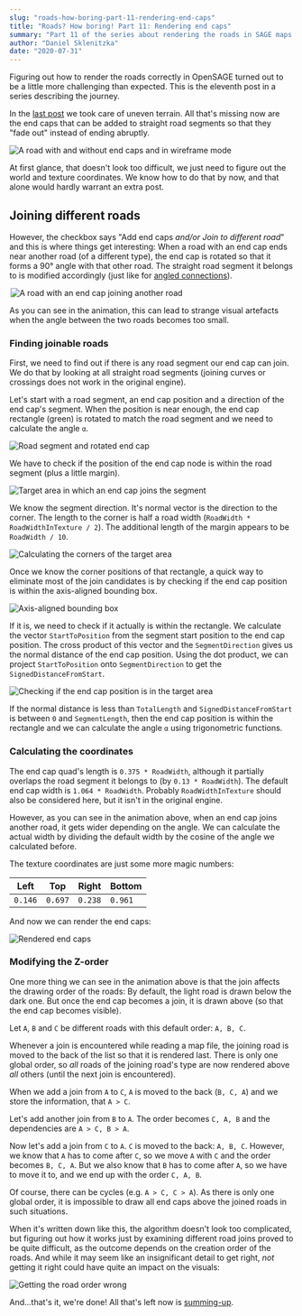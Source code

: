 ```yaml
---
slug: "roads-how-boring-part-11-rendering-end-caps"
title: "Roads? How boring! Part 11: Rendering end caps"
summary: "Part 11 of the series about rendering the roads in SAGE maps: Rendering end caps"
author: "Daniel Sklenitzka"
date: "2020-07-31"
---
```


<style type="text/css">
img[src*=".gif"] {
  margin-left: auto; 
  margin-right: auto; 
  max-width: 500px;
  display: block;
}
</style>

Figuring out how to render the roads correctly in OpenSAGE turned out to be a little more challenging than expected. This is the eleventh post in a series describing the journey.

In the [last post](/blog/roads-how-boring-part-10-considering-the-terrain) we took care of uneven terrain. All that's missing now are the end caps that can be added to straight road segments so that they "fade out" instead of ending abruptly.

![A road with and without end caps and in wireframe mode](end_caps.png)

At first glance, that doesn't look too difficult, we just need to figure out the world and texture coordinates. We know how to do that by now, and that alone would hardly warrant an extra post.

## Joining different roads
However, the checkbox says "Add end caps _and/or Join to different road_" and this is where things get interesting: When a road with an end cap ends near another road (of a different type), the end cap is rotated so that it forms a 90° angle with that other road. The straight road segment it belongs to is modified accordingly (just like for [angled connections](/blog/roads-how-boring-part-5-connecting-the-road-segments)).

![A road with an end cap joining another road](./join.gif)

As you can see in the animation, this can lead to strange visual artefacts when the angle between the two roads becomes too small.

### Finding joinable roads

First, we need to find out if there is any road segment our end cap can join. We do that by looking at all straight road segments (joining curves or crossings does not work in the original engine).

Let's start with a road segment, an end cap position and a direction of the end cap's segment. When the position is near enough, the end cap rectangle (green) is rotated to match the road segment and we need to calculate the angle `α`.

![Road segment and rotated end cap](./end_caps_drawing_1.png)

We have to check if the position of the end cap node is within the road segment (plus a little margin). 

![Target area in which an end cap joins the segment](./end_caps_drawing_2.png)

We know the segment direction. It's normal vector is the direction to the corner. The length to the corner is half a road width (`RoadWidth * RoadWidthInTexture / 2`). The additional length of the margin appears to be `RoadWidth / 10`.

![Calculating the corners of the target area](./end_caps_drawing_3.png)

Once we know the corner positions of that rectangle, a quick way to eliminate most of the join candidates is by checking if the end cap position is within the axis-aligned bounding box.

![Axis-aligned bounding box](./end_caps_drawing_4.png)

If it is, we need to check if it actually is within the rectangle. We calculate the vector `StartToPosition` from the segment start position to the end cap position. The cross product of this vector and the `SegmentDirection` gives us the normal distance of the end cap position. Using the dot product, we can project `StartToPosition` onto `SegmentDirection` to get the `SignedDistanceFromStart`.

![Checking if the end cap position is in the target area](./end_caps_drawing_5.png)

If the normal distance is less than `TotalLength` and `SignedDistanceFromStart` is between `0` and `SegmentLength`, then the end cap position is within the rectangle and we can calculate the angle `α` using trigonometric functions.

### Calculating the coordinates

The end cap quad's length is `0.375 * RoadWidth`, although it partially overlaps the road segment it belongs to (by `0.13 * RoadWidth`).
The default end cap width is `1.064 * RoadWidth`. Probably `RoadWidthInTexture` should also be considered here, but it isn't in the original engine.

However, as you can see in the animation above, when an end cap joins another road, it gets wider depending on the angle. We can calculate the actual width by dividing the default width by the cosine of the angle we calculated before.

The texture coordinates are just some more magic numbers:

|Left|Top|Right|Bottom|
|---|---|---|---|
|`0.146`|`0.697`|`0.238`|`0.961`|

And now we can render the end caps:

![Rendered end caps](./open_sage_end_caps.png)

### Modifying the Z-order

One more thing we can see in the animation above is that the join affects the drawing order of the roads: By default, the light road is drawn below the dark one. But once the end cap becomes a join, it is drawn above (so that the end cap becomes visible).

Let `A`, `B` and `C` be different roads with this default order: `A, B, C`.

Whenever a join is encountered while reading a map file, the joining road is moved to the back of the list so that it is rendered last. There is only one global order, so _all_ roads of the joining road's type are now rendered above _all_ others (until the next join is encountered).

When we add a join from `A` to `C`, `A` is moved to the back (`B, C, A`) and we store the information, that `A > C`.

Let's add another join from `B` to `A`. The order becomes `C, A, B` and the dependencies are `A > C, B > A`.

Now let's add a join from `C` to `A`. `C` is moved to the back: `A, B, C`. However, we know that `A` has to come after `C`, so we move `A` with `C` and the order becomes `B, C, A`. But we also know that `B` has to come after `A`, so we have to move it to, and we end up with the order `C, A, B`.

Of course, there can be cycles (e.g. `A > C, C > A`). As there is only one global order, it is impossible to draw all end caps above the joined roads in such situations.

When it's written down like this, the algorithm doesn't look too complicated, but figuring out how it works just by examining different road joins proved to be quite difficult, as the outcome depends on the creation order of the roads. And while it may seem like an insignificant detail to get right, _not_ getting it right could have quite an impact on the visuals:

![Getting the road order wrong](./road_order.png)

And...that's it, we're done! All that's left now is [summing-up](/blog/roads-how-boring-part-12-summing-up).